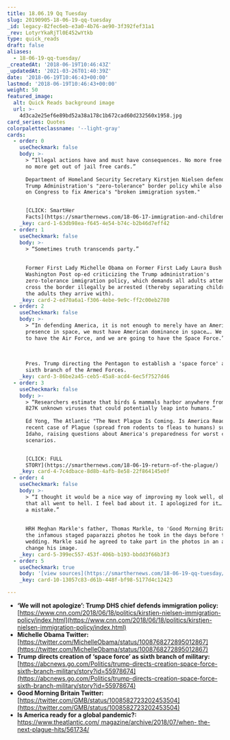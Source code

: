 ```yaml
---
title: 18.06.19 Qq Tuesday
slug: 20190905-18-06-19-qq-tuesday
_id: legacy-82fec6eb-e3a0-4b76-ae90-3f392fef31a1
_rev: LotyrYkaRjTl0E452wYtkb
type: quick_reads
draft: false
aliases:
  - 18-06-19-qq-tuesday/
_createdAt: '2018-06-19T10:46:43Z'
_updatedAt: '2021-03-26T01:40:39Z'
date: '2018-06-19T10:46:43+00:00'
lastmod: '2018-06-19T10:46:43+00:00'
weight: 50
featured_image:
  alt: Quick Reads background image
  url: >-
    4d3ca2e25ef6e89bd52a38a178c1b672cad60d232560x1958.jpg
card_series: Quotes
colorpaletteclassname: '--light-gray'
cards:
  - order: 0
    useCheckmark: false
    body: >-
      > “Illegal actions have and must have consequences. No more free passes,
      no more get out of jail free cards.”  
        
      Department of Homeland Security Secretary Kirstjen Nielsen defending the
      Trump Administration's "zero-tolerance" border policy while also calling
      on Congress to fix America's "broken immigration system."


      [CLICK: SmartHer
      Facts](https://smarthernews.com/18-06-17-immigration-and-children-at-border/)
    _key: card-1-63db98ea-f645-4e54-b74c-b2b46d7eff42
  - order: 1
    useCheckmark: false
    body: >-
      > “Sometimes truth transcends party.”  
        
        
      Former First Lady Michelle Obama on Former First Lady Laura Bush's
      Washington Post op-ed criticizing the Trump administration's
      zero-tolerance immigration policy, which demands all adults attempting to
      cross the border illegally be arrested (thereby separating children from
      the adults they arrive with).
    _key: card-2-ed70a6a1-f306-4ebe-9e9c-ff2c00eb2780
  - order: 2
    useCheckmark: false
    body: >-
      > “In defending America, it is not enough to merely have an American
      presence in space, we must have American dominance in space…. We are going
      to have the Air Force, and we are going to have the Space Force.”  
        
        
        
      Pres. Trump directing the Pentagon to establish a 'space force' as the
      sixth branch of the Armed Forces.
    _key: card-3-86be2a45-ceb5-45a8-acd4-6ec5f7527d46
  - order: 3
    useCheckmark: false
    body: >-
      > “Researchers estimate that birds & mammals harbor anywhere from 631K to
      827K unknown viruses that could potentially leap into humans.”  
        
      Ed Yong, The Atlantic "The Next Plague Is Coming. Is America Ready?" - A
      recent case of Plague (spread from rodents to fleas to humans) surfaced in
      Idaho, raising questions about America's preparedness for worst case
      scenarios.


      [CLICK: FULL
      STORY](https://smarthernews.com/18-06-19-return-of-the-plague/)
    _key: card-4-7c4dbace-8d8b-4afb-8e58-22f864145e0f
  - order: 4
    useCheckmark: false
    body: >-
      > “I thought it would be a nice way of improving my look well, obviously
      that all went to hell. I feel bad about it. I apologized for it…. That was
      a mistake.”  
        
        
      HRH Meghan Markle's father, Thomas Markle, to 'Good Morning Britain' on
      the infamous staged paparazzi photos he took in the days before the royal
      wedding. Markle said he agreed to take part in the photos in an attempt to
      change his image.
    _key: card-5-399ec557-453f-406b-b193-bbdd3f66b3f3
  - order: 5
    useCheckmark: true
    body: '[view sources](https://smarthernews.com/18-06-19-qq-tuesday/)'
    _key: card-10-13057c83-d61b-448f-bf98-5177d4c12423

---
```

* **‘We will not apologize’: Trump DHS chief defends immigration policy:**  
[https://www.cnn.com/2018/06/18/politics/kirstjen-nielsen-immigration-policy/index.html](https://www.cnn.com/2018/06/18/politics/kirstjen-nielsen-immigration-policy/index.html)
* **Michelle Obama Twitter:**  
[https://twitter.com/MichelleObama/status/1008768272895012867](https://twitter.com/MichelleObama/status/1008768272895012867)
* **Trump directs creation of ‘space force’ as sixth branch of military:**  
[https://abcnews.go.com/Politics/trump-directs-creation-space-force-sixth-branch-military/story?id=55978674](https://abcnews.go.com/Politics/trump-directs-creation-space-force-sixth-branch-military/story?id=55978674)
* **Good Morning Britain Twitter:**  
[https://twitter.com/GMB/status/1008582723202453504](https://twitter.com/GMB/status/1008582723202453504)
* **Is America ready for a global pandemic?:**  
[https://www.theatlantic.com/ magazine/archive/2018/07/when- the-next-plague-hits/561734/](https://www.theatlantic.com/)